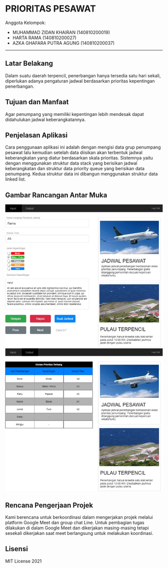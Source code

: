 # PRIORITAS PESAWAT

Anggota Kelompok:
* MUHAMMAD ZIDAN KHAIRAN (140810200019)
* HARTA RAMA (140810200027)
* AZKA GHAFARA PUTRA AGUNG (140810200037)
---
## Latar Belakang

Dalam suatu daerah terpencil, penerbangan hanya tersedia satu hari sekali, diperlukan adanya pengaturan jadwal berdasarkan prioritas kepentingan penerbangan.

## Tujuan dan Manfaat

Agar penumpang yang memiliki kepentingan lebih mendesak dapat didahulukan jadwal keberangkatannya.

## Penjelasan Aplikasi

Cara penggunaan aplikasi ini adalah dengan mengisi data grup penumpang pesawat lalu kemudian setelah data diisikan akan terbentuk jadwal keberangkatan yang diatur berdasarkan skala prioritas. Sistemnya yaitu dengan menggunakan struktur data stack yang berisikan jadwal keberangkatan dan struktur data priority queue yang berisikan data penumpang. Kedua struktur data ini dibangun menggunakan struktur data linked list.

## Gambar Rancangan Antar Muka

![](img/Input.jpg)
![](img/Output.jpg)

## Rencana Pengerjaan Projek

Kami berencana untuk berkoordinasi dalam mengerjakan projek melalui platform Google Meet dan group chat Line. Untuk pembagian tugas dilakukan di dalam Google Meet dan dikerjakan masing-masing tetapi sesekali dikerjakan saat meet berlangsung untuk melakukan koordinasi.

## Lisensi

MIT License 2021
